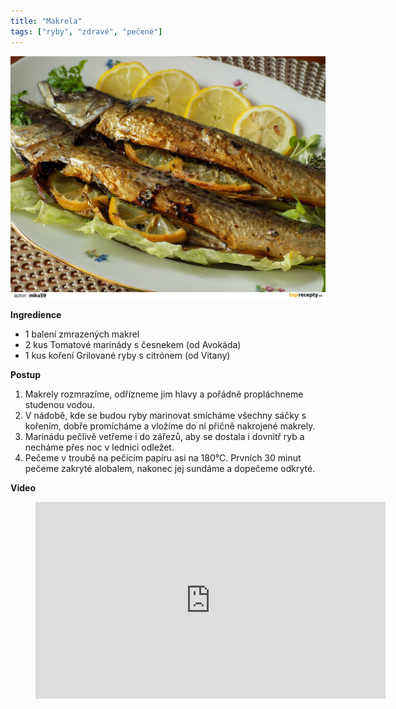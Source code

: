 ```yaml
---
title: "Makrela"
tags: ["ryby", "zdravé", "pečené"]
---
```


![Makrela](./images/makrela.jpg)

**Ingredience**

- 1 balení zmrazených makrel
- 2 kus Tomatové marinády s česnekem (od Avokáda)
- 1 kus koření Grilované ryby s citrónem (od Vitany)

**Postup**

1. Makrely rozmrazíme, odřízneme jim hlavy a pořádně propláchneme studenou vodou.
2. V nádobě, kde se budou ryby marinovat smícháme všechny sáčky s kořením, dobře promícháme a vložíme do ní příčně nakrojené makrely.
3. Marinádu pečlivě vetřeme i do zářezů, aby se dostala i dovnitř ryb a necháme přes noc v lednici odležet.
4. Pečeme v troubě na pečícím papíru asi na 180°C. Prvních 30 minut pečeme zakryté alobalem, nakonec jej sundáme a dopečeme odkryté.

**Video**

<figure class="video_container">
  <iframe width="560" height="315" src="https://www.youtube.com/embed/jQmHDPvQXI8" frameborder="0" allow="accelerometer; autoplay; encrypted-media; gyroscope; picture-in-picture" allowfullscreen></iframe>
</figure>
